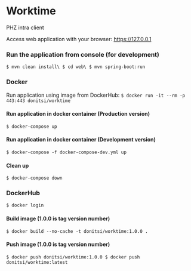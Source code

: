 # Worktime
PHZ intra client

Access web application with your browser: https://127.0.0.1

### Run the application from console (for development)
``
$ mvn clean install\
$ cd web\
$ mvn spring-boot:run
``

### Docker
Run application using image from DockerHub:
``
$ docker run -it --rm -p 443:443 donitsi/worktime
``

#### Run application in docker container (Production version)
``
$ docker-compose up
``

#### Run application in docker container (Development version)
``
$ docker-compose -f docker-compose-dev.yml up
``

#### Clean up
``
$ docker-compose down
``

### DockerHub
``
$ docker login
``

#### Build image (1.0.0 is tag version number)
``
$ docker build --no-cache -t donitsi/worktime:1.0.0 .
``

#### Push image (1.0.0 is tag version number)
``
$ docker push donitsi/worktime:1.0.0
$ docker push donitsi/worktime:latest
``

